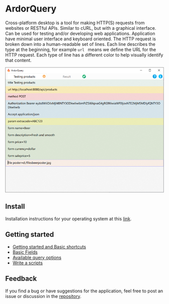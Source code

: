 # ArdorQuery

Cross-platform desktop is a tool for making HTTP(S) requests from websites or RESTful APIs. Similar to cURL, but with a graphical interface.
Can be used for testing and/or developing web applications. Application have minimal user interface and keyboard oriented.
The HTTP request is broken down into a human-readable set of lines. Each line describes the type at the beginning, for example `url ` means we define the URL for the HTTP request.
Each type of line has a different color to help visually identify that content.    

![Screenshot](images/index.png)

## Install

Installation instructions for your operating system at this [link](install.md).

## Getting started

* [Getting started and Basic shortcuts](basicshortcuts.md)
* [Basic Fields](commonfields.md)
* [Available query options](options.md)
* [Write a scripts](postscript.md)

## Feedback

If you find a bug or have suggestions for the application, feel free to post an issue or discussion in the [repository](https://github.com/trueromanus/ArdorQuery).